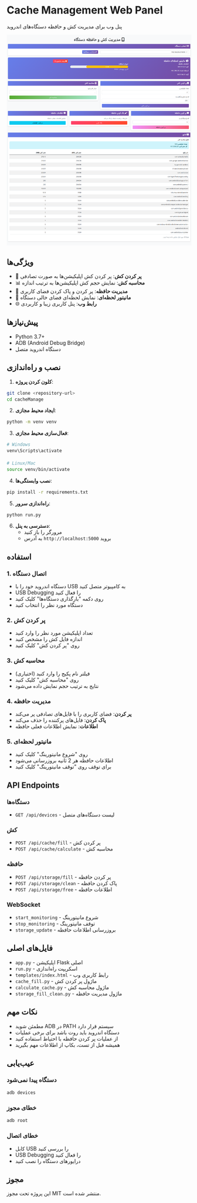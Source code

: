 # Cache Management Web Panel

پنل وب برای مدیریت کش و حافظه دستگاه‌های اندروید

![Web Panel Interface](images/template.png)

## ویژگی‌ها

- 🎯 **پر کردن کش**: پر کردن کش اپلیکیشن‌ها به صورت تصادفی
- 📊 **محاسبه کش**: نمایش حجم کش اپلیکیشن‌ها به ترتیب اندازه
- 💾 **مدیریت حافظه**: پر کردن و پاک کردن فضای کاربری
- 📱 **مانیتور لحظه‌ای**: نمایش لحظه‌ای فضای خالی دستگاه
- 🌐 **رابط وب**: پنل کاربری زیبا و کاربردی

## پیش‌نیازها

- Python 3.7+
- ADB (Android Debug Bridge)
- دستگاه اندروید متصل

## نصب و راه‌اندازی

1. **کلون کردن پروژه**:
```bash
git clone <repository-url>
cd cacheManage
```

2. **ایجاد محیط مجازی**:
```bash
python -m venv venv
```

3. **فعال‌سازی محیط مجازی**:
```bash
# Windows
venv\Scripts\activate

# Linux/Mac
source venv/bin/activate
```

4. **نصب وابستگی‌ها**:
```bash
pip install -r requirements.txt
```

5. **راه‌اندازی سرور**:
```bash
python run.py
```

6. **دسترسی به پنل**:
   - مرورگر را باز کنید
   - به آدرس `http://localhost:5000` بروید

## استفاده

### 1. اتصال دستگاه
- دستگاه اندروید خود را با USB به کامپیوتر متصل کنید
- USB Debugging را فعال کنید
- روی دکمه "بارگذاری دستگاه‌ها" کلیک کنید
- دستگاه مورد نظر را انتخاب کنید

### 2. پر کردن کش
- تعداد اپلیکیشن مورد نظر را وارد کنید
- اندازه فایل کش را مشخص کنید
- روی "پر کردن کش" کلیک کنید

### 3. محاسبه کش
- فیلتر نام پکیج را وارد کنید (اختیاری)
- روی "محاسبه کش" کلیک کنید
- نتایج به ترتیب حجم نمایش داده می‌شود

### 4. مدیریت حافظه
- **پر کردن**: فضای کاربری را با فایل‌های تصادفی پر می‌کند
- **پاک کردن**: فایل‌های پرکننده را حذف می‌کند
- **اطلاعات**: نمایش اطلاعات فعلی حافظه

### 5. مانیتور لحظه‌ای
- روی "شروع مانیتورینگ" کلیک کنید
- اطلاعات حافظه هر 2 ثانیه بروزرسانی می‌شود
- برای توقف روی "توقف مانیتورینگ" کلیک کنید

## API Endpoints

### دستگاه‌ها
- `GET /api/devices` - لیست دستگاه‌های متصل

### کش
- `POST /api/cache/fill` - پر کردن کش
- `POST /api/cache/calculate` - محاسبه کش

### حافظه
- `POST /api/storage/fill` - پر کردن حافظه
- `POST /api/storage/clean` - پاک کردن حافظه
- `POST /api/storage/free` - اطلاعات حافظه

### WebSocket
- `start_monitoring` - شروع مانیتورینگ
- `stop_monitoring` - توقف مانیتورینگ
- `storage_update` - بروزرسانی اطلاعات حافظه

## فایل‌های اصلی

- `app.py` - اپلیکیشن Flask اصلی
- `run.py` - اسکریپت راه‌اندازی
- `templates/index.html` - رابط کاربری وب
- `cache_fill.py` - ماژول پر کردن کش
- `calculate_cache.py` - ماژول محاسبه کش
- `storage_fill_clean.py` - ماژول مدیریت حافظه

## نکات مهم

- مطمئن شوید ADB در PATH سیستم قرار دارد
- دستگاه اندروید باید روت باشد برای برخی عملیات
- از عملیات پر کردن حافظه با احتیاط استفاده کنید
- همیشه قبل از تست، بکاپ از اطلاعات مهم بگیرید

## عیب‌یابی

### دستگاه پیدا نمی‌شود
```bash
adb devices
```

### خطای مجوز
```bash
adb root
```

### خطای اتصال
- کابل USB را بررسی کنید
- USB Debugging را فعال کنید
- درایورهای دستگاه را نصب کنید

## مجوز

این پروژه تحت مجوز MIT منتشر شده است.
